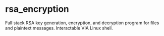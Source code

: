 # rsa_encryption
 Full stack RSA key generation, encryption, and decryption program for files and plaintext messages. Interactable VIA Linux shell.
